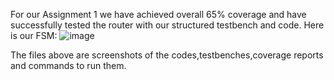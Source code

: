 For our Assignment 1 we have achieved overall 65% coverage and have successfully tested the router with our structured testbench and code.
Here is our FSM:
![image](https://github.com/kanuar/FFVDD-Project/assets/113705229/6b019aa2-f38c-4289-b997-42f8515b0eff)

The files above are screenshots of the codes,testbenches,coverage reports and commands to run them.
